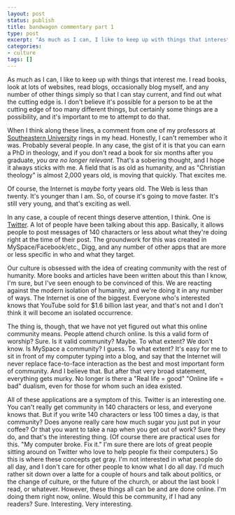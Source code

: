 ```yaml
---
layout: post
status: publish
title: bandwagon commentary part 1
type: post
excerpt: "As much as I can, I like to keep up with things that interest me. I read books, look at lots of websites, read blogs, occasionally blog myself, and any number of other things simply so that I can stay current, and find out what the cutting edge is. I don't believe it's possible for a person to be at the cutting edge of too many different things, but certainly some things are a possibility, and it's important to me to attempt to do that."
categories:
- culture
tags: []
---
```

As much as I can, I like to keep up with things that interest me. I read books, look at lots of websites, read blogs, occasionally blog myself, and any number of other things simply so that I can stay current, and find out what the cutting edge is. I don't believe it's possible for a person to be at the cutting edge of too many different things, but certainly some things are a possibility, and it's important to me to attempt to do that.

When I think along these lines, a comment from one of my professors at <a href="http://www.seuniversity.edu/">Southeastern University</a> rings in my head. Honestly, I can't remember who it was. Probably several people. In any case, the gist of it is that you can earn a PhD in theology, and if you don't read a book for six months after you graduate, <em>you are no longer relevant</em>. That's a sobering thought, and I hope it always sticks with me. A field that is as old as humanity, and as "Christian theology" is almost 2,000 years old, is moving that quickly. That excites me.

Of course, the Internet is <em>maybe</em> forty years old. The Web is less than twenty. It's younger than I am. So, of course it's going to move faster. It's still very young, and that's exciting as well.

In any case, a couple of recent things deserve attention, I think. One is <a href="http://www.twitter.com/">Twitter</a>. A lot of people have been talking about this app. Basically, it allows people to post messages of 140 characters or less about what they're doing right at the time of their post. The groundwork for this was created in MySpace/Facebook/etc., Digg, and any number of other apps that are more or less specific in who and what they target.

Our culture is obsessed with the idea of creating community with the rest of humanity. More books and articles have been written about this than I know, I'm sure, but I've seen enough to be convinced of this. We are reacting against the modern isolation of humanity, and we're doing it in any number of ways. The Internet is one of the biggest. Everyone who's interested knows that YouTube sold for $1.6 billion last year, and that's not and I don't think it will become an isolated occurrence.

The thing is, though, that we have not yet figured out what this online community means. People attend church online. Is this a valid form of worship? Sure. Is it valid community? Maybe. To what extent? We don't know. Is MySpace a community? I guess. To what extent? It's easy for me to sit in front of my computer typing into a blog, and say that the Internet will never replace face-to-face interaction as the best and most important form of community. And I believe that. But after that very broad statement, everything gets murky. No longer is there a "Real life = good" "Online life = bad" dualism, even for those for whom such an idea existed.

All of these applications are a symptom of this. Twitter is an interesting one. You can't really get community in 140 characters or less, and everyone knows that. But if you write 140 characters or less 100 times a day, is that community? Does anyone really care how much sugar you just put in your coffee? Or that you want to take a nap when you get out of work? Sure they do, and that's the interesting thing. (Of course there are practical uses for this. "My computer broke. Fix it." I'm sure there are lots of great people sitting around on Twitter who love to help people fix their computers.) So this is where these concepts get gray. I'm not interested in what people do all day, and I don't care for other people to know what I do all day. I'd much rather sit down over a latte for a couple of hours and talk about politics, or the change of culture, or the future of the church, or about the last book I read, or whatever. However, these things all can be and are done online. I'm doing them right now, online. Would this be community, if I had any readers? Sure. Interesting. Very interesting.
